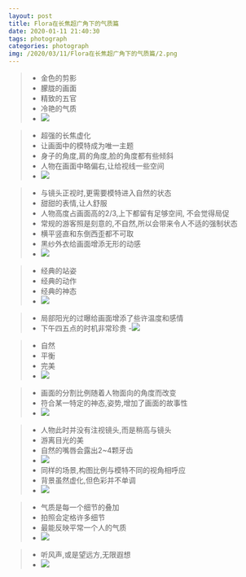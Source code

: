 ```yaml
---
layout: post
title: Flora在长焦超广角下的气质篇
date: 2020-01-11 21:40:30
tags: photograph
categories: photograph
img: /2020/03/11/Flora在长焦超广角下的气质篇/2.png
---
```


>- 金色的剪影
>- 朦胧的画面
>- 精致的五官
>- 冷艳的气质
>- ![](codeicu.github.io/assets/Flora在长焦超广角下的气质篇/1.png)

>- 超强的长焦虚化
>- 让画面中的模特成为唯一主题
>- 身子的角度,肩的角度,脸的角度都有些倾斜
>- 人物在画面中略偏右,让给视线一些空间
>- ![](codeicu.github.io/assets/Flora在长焦超广角下的气质篇/2.png)


>- 与镜头正视时,更需要模特进入自然的状态
>- 甜甜的表情,让人舒服
>- 人物高度占画面高的2/3,上下都留有足够空间, 不会觉得局促
>- 常规的游客照是刻意的,不自然,所以会带来令人不适的强制状态
>- 横平竖直和东倒西歪都不可取
>- 黑纱外衣给画面增添无形的动感
>- ![](codeicu.github.io/assets/Flora在长焦超广角下的气质篇/3.png)

>- 经典的站姿
>- 经典的动作
>- 经典的神态
>- ![](codeicu.github.io/assets/Flora在长焦超广角下的气质篇/4.png)


>- 局部阳光的过曝给画面增添了些许温度和感情
>- 下午四五点的时机非常珍贵
>-![](codeicu.github.io/assets/Flora在长焦超广角下的气质篇/5.png)


>- 自然
>- 平衡
>- 完美
>- ![](codeicu.github.io/assets/Flora在长焦超广角下的气质篇/6.png)

>- 画面的分割比例随着人物面向的角度而改变
>- 符合某一特定的神态,姿势,增加了画面的故事性
>- ![](codeicu.github.io/assets/Flora在长焦超广角下的气质篇/7.png)

>- 人物此时并没有注视镜头,而是稍高与镜头
>- 游离目光的美
>- 自然的嘴唇会露出2~4颗牙齿
>- ![](codeicu.github.io/assets/Flora在长焦超广角下的气质篇/8.png)
>- 同样的场景,构图比例与模特不同的视角相呼应
>- 背景虽然虚化,但色彩并不单调
>- ![](codeicu.github.io/assets/Flora在长焦超广角下的气质篇/9.png)

>- 气质是每一个细节的叠加
>- 拍照会定格许多细节
>- 最能反映平常一个人的气质
>- ![](codeicu.github.io/assets/Flora在长焦超广角下的气质篇/10.png)


>- 听风声,或是望远方,无限遐想
>- ![](codeicu.github.io/assets/Flora在长焦超广角下的气质篇/11.png)
